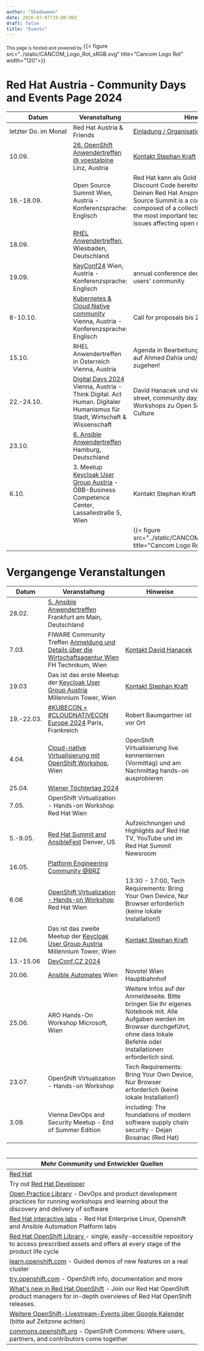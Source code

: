 ```yaml
---
author: "Shadowman"
date: 2020-07-07T19:00:00Z
draft: false
title: "Events"
---
```


<sub> This page is hosted and powered by  </sub> 
{{< figure src="../static/CANCOM_Logo_Rot_sRGB.svg" title="Cancom Logo Rot" width="120">}}

# Red Hat Austria - Community Days and Events Page 2024

|<nobr>Datum</nobr>| Veranstaltung | Hinweise | 
| ------------ | ------------- |--------| 
|<nobr>letzter Do. im Monat</nobr>| Red Hat Austria & Friends | [Einladung / Organisation Stephan Kraft](mailto:stephan.kraft@redhat.com) |
| 10.09. | [26. OpenShift Anwendertreffen @ voestalpine]([url](https://www.openshift-anwender.de/)) Linz, Austria | [Kontakt Stephan Kraft](mailto:stephan.kraft@redhat.com) |
| 16.-18.09. | Open Source Summit Wien, Austria - Konferenzsprache: Englisch | Red Hat kann als Gold Sponsor einen Discount Code bereitstellen: Bitte kontaktiere Deinen Red Hat Ansprechpartner! Open Source Summit is a conference umbrella, composed of a collection of events covering the most important technologies, topics, and issues affecting open source today. |
| 18.09. | [RHEL Anwendertreffen]([url](https://events.redhat.com/profile/form/index.cfm?PKformID=0x1186304abcd&sc_cid=7015Y0000048LqwQAE)),  Wiesbaden, Deutschland | | 
| 19.09. | [KeyConf24]([url](https://www.eventbrite.de/e/keyconf24-tickets-887467387847)) Wien, Austria - Konferenzsprache: Englisch | annual conference dedicated to the Keycloak users' community | 
| 8-10.10. | [Kubernetes & Cloud Native community]([url](https://kcdaustria.at/)) Vienna, Austria - Konferenzsprache: Englisch | Call for proposals bis 22. Juni |
| 15.10. |  RHEL Anwendertreffen in Österreich Vienna, Austria | Agenda in Bearbeitung - Bei Interesse bitte auf Ahmed Dahia und/oder David Hanacek zugehen! |
| 22.-24.10. | [Digital Days 2024]([url](https://www.digitalcity.wien/digital-days-2024/)) Vienna, Austria - Think Digital. Act Human. Digitaler Humanismus für Stadt, Wirtschaft & Wissenschaft | David Hanacek und viele Red Hatter - digital street, community day, Schüler:innen-Workshops zu Open Source, KI, Open Culture | 
| 23.10. | [6. Ansible Anwendertreffen]([url](https://events.redhat.com/profile/form/index.cfm?PKformID=0x12027203ae6)) Hamburg, Deutschland | |
| 6.10. | 3. Meetup [Keycloak User Group Austria]([url](https://www.meetup.com/de-DE/keycloak-user-group-austria/events/)) - ÖBB-Business Competence Center, Lassallestraße 5, Wien | Kontakt Stephan Kraft | 
| | | {{< figure src="../static/CANCOM_Logo_Rot_sRGB.svg" title="Cancom Logo Rot" width="120">}} |

# Vergangenge Veranstaltungen

|<nobr>Datum</nobr>| Veranstaltung | Hinweise | 
| ------------ | ------------- |--------| 
| 28.02. | [5. Ansible Anwendertreffen]([url](https://www.ansible-anwender.de/)) Frankfurt am Main, Deutschland |  |
| 7.03. | FIWARE Community Treffen [Anmeldung und Details über die Wirtschaftsagentur Wien]([url](https://wirtschaftsagentur.at/termine-events-workshops/fiware-community-treffen/)) FH Technikum, Wien | [Kontakt David Hanacek](mailto:david.hanacek@redhat.com) |
| 19.03 | Das ist das erste Meetup der [Keycloak User Group Austria]([url](https://www.meetup.com/de-DE/keycloak-user-group-austria/events/297881850/)) Millennium Tower, Wien | [Kontakt Stephan Kraft](mailto:stephan.kraft@redhat.com) |
| 19.-22.03. | [#KUBECON + #CLOUDNATIVECON Europe 2024]([url](https://events.linuxfoundation.org/kubecon-cloudnativecon-europe/)) Paris, Frankreich | Robert Baumgartner ist vor Ort |
| 4.04. | [Cloud-native Virtualisierung mit OpenShift Workshop]([url](https://events.redhat.com/profile/form/index.cfm?PKformID=0x1048193abcd)), Wien | OpenShift Virtualisierung live kennenlernen (Vormittag) und am Nachmittag hands-on ausprobieren |
| 25.04. | [Wiener Töchtertag 2024]([url](https://www.toechtertag.at/betrieb/redhat/)) |  |
| 7.05. | OpenShift Virtualization - Hands-on Workshop Red Hat Wien |  |
| 5.-9.05. | [Red Hat Summit and AnsibleFest]([url](https://www.redhat.com/en/summit)) Denver, US | Aufzeichnungen und Highlights auf Red Hat TV, YouTube und im Red Hat Summit Newsroom |
| 16.05. | [Platform Engineering Community @BRZ]([url](https://www.brz.gv.at/wie-wir-arbeiten/Kontakt-aufnehmen/veranstaltungen/20240516-Austrian-Plattform-Engineering-Community.html)) |  |
| 6.06 | [OpenShift Virtualization - Hands-on Workshop]([url](https://forms.gle/LizKrbWG6ZUzgn1S6)) Red Hat Wien | 13:30 - 17:00, Tech Requirements: Bring Your Own Device, Nur Browser erforderlich (keine lokale Installation!) |
| 12.06. | Das ist das zweite Meetup der [Keycloak User Group Austria]([url](https://www.meetup.com/de-DE/keycloak-user-group-austria/events/)) Millennium Tower, Wien | [Kontakt Stephan Kraft](mailto:stephan.kraft@redhat.com) |
| 13.-15.06 | [DevConf.CZ 2024]([url](https://www.devconf.info/cz/)) |  |
| 20.06. | [Ansible Automates]([url](https://events.redhat.com/profile/form/index.cfm?PKformID=0x1056344abcd)) Wien | Novotel Wien Hauptbahnhof |
| 25.06. | ARO Hands-On Workshop Microsoft, Wien | Weitere Infos auf der Anmeldeseite. Bitte bringen Sie Ihr eigenes Notebook mit. Alle Aufgaben werden im Browser durchgeführt, ohne dass lokale Befehle oder Installationen erforderlich sind. | 
| 23.07. | 	OpenShift Virtualization - Hands-on Workshop | Tech Requirements: Bring Your Own Device, Nur Browser erforderlich (keine lokale Installation!) |
| 3.09. | Vienna DevOps and Security Meetup - End of Summer Edition  | including: The foundations of modern software supply chain security - Dejan Bosanac (Red Hat) |

#

| Mehr Community und Entwickler Quellen | 
| -------------------------------------------| 
| [Red Hat]([url](https://www.redhat.com/)) |
| Try out [Red Hat Developer]([url](https://developers.redhat.com/)) |
| [Open Practice Library]([url](https://openpracticelibrary.com/))  - DevOps and product development practices for running workshops and learning about the discovery and delivery of software |
| [Red Hat interactive labs]([url](https://www.redhat.com/en/interactive-labs)) - Red Hat Enterprise Linux, Openshift and Ansible Automation Platform labs |
| [Red Hat OpenShift Library ]([url](https://access.redhat.com/articles/7052429)) - single, easily-accessible repository to access prescribed assets and offers at every stage of the product life cycle |
| [learn.openshift.com]([url](https://learn.openshift.com)) - Guided demos of new features on a real cluster |
| [try.openshift.com]([url](https://try.openshift.com)) - OpenShift info, documentation and more |
| [What's new in Red Hat OpenShift]([url](https://www.redhat.com/en/whats-new-red-hat-openshift)) - Join our Red Hat OpenShift product managers for in-depth overviews of Red Hat OpenShift releases. |
| [Weitere OpenShift-Livestream-Events über Google Kalender]([url](https://calendar.google.com/calendar/u/0/embed?src=redhatstreaming@gmail.com)) (bitte auf Zeitzone achten) |
| [commons.openshift.org]([url](https://commons.openshift.org)) - OpenShift Commons: Where users, partners, and contributors come together |
